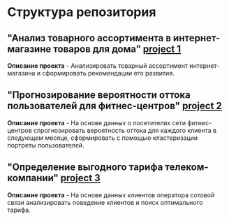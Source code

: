 # Структура репозитория

## "Анализ товарного ассортимента в интернет-магазине товаров для дома" [project 1](https://github.com/Gaisenova/repository/tree/main/Project%201) 

**Описание проекта** - Анализировать товарный ассортимент интернет-магазина и сформировать рекомендации его развития.


## "Прогнозирование вероятности оттока пользователей для фитнес-центров" [project 2](https://github.com/Gaisenova/repository/tree/main/Project%202) 

**Описание проекта** - На основе данных о посетителях сети фитнес-центров спрогнозировать
вероятность оттока для каждого клиента в следующем месяце, сформировать с помощью
кластеризации портреты пользователей.

## "Определение выгодного тарифа телеком-компании" [project 3](https://github.com/Gaisenova/repository/tree/main/Project%203) 

**Описание проекта** - На основе данных клиентов оператора сотовой связи анализировать поведение
клиентов и поиск оптимального тарифа.



           
